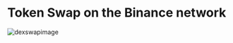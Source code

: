 # Token Swap on the Binance network
![dexswapimage](https://github.com/weralite/web3_dex/assets/58389432/87b82849-7544-4862-a7cf-39e693d4a711)
